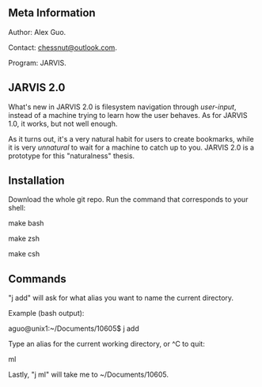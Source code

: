Meta Information
-------------------
Author: Alex Guo.

Contact: chessnut@outlook.com.

Program: JARVIS.

JARVIS 2.0
-------------

What's new in JARVIS 2.0 is filesystem navigation through _user-input_, instead of
a machine trying to learn how the user behaves. As for JARVIS 1.0, it works,
but not well enough.

As it turns out, it's a very natural habit for users to create
bookmarks, while it is very _unnatural_ to wait for a machine
to catch up to you. JARVIS 2.0 is a prototype for this "naturalness"
thesis.

Installation
-------------
Download the whole git repo. Run the command that corresponds to your shell:

make bash 

make zsh 

make csh

Commands
----------
"j add" will ask for what alias you want to name the current directory.

Example (bash output):

aguo@unix1:~/Documents/10605$ j add

Type an alias for the current working directory, or ^C to quit:

ml


Lastly, "j ml" will take me to ~/Documents/10605.
